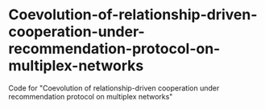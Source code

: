 # Coevolution-of-relationship-driven-cooperation-under-recommendation-protocol-on-multiplex-networks
Code for "Coevolution of relationship-driven cooperation under recommendation protocol on multiplex networks"
